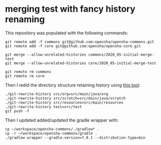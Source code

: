 # merging test with fancy history renaming

This repository was populated with the following commands:

```
git remote add -f commons git@github.com:opensha/opensha-commons.git
git remote add -f core git@github.com:opensha/opensha-core.git

git merge --allow-unrelated-histories commons/2020_05-initial-merge-test
git merge --allow-unrelated-histories core/2020_05-initial-merge-test

git remote rm commons
git remote rm core
```

Then I redid the directory structure retaining history using [this tool](https://gist.github.com/emiller/6769886):

```
./git-rewrite-history src/org=src/main/java/org
./git-rewrite-history src/scratch=src/main/java/scratch
./git-rewrite-history src/resources=src/main/resources
./git-rewrite-history test=src/test
git push -f
```

Then I updated added/updated the gradle wrapper with:

```
cp ~/workspace/opensha-commons/./gradlew* .
cp -r ~/workspace/opensha-commons/gradle .
./gradlew wrapper --gradle-version=7.0.1 --distribution-type=bin
```
